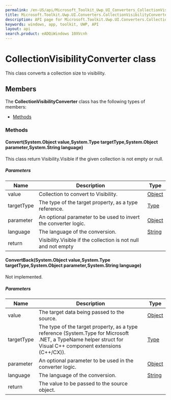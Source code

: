 ```yaml
---
permalink: /en-US/api/Microsoft_Toolkit_Uwp_UI_Converters_CollectionVisibilityConverter.htm
title: Microsoft.Toolkit.Uwp.UI.Converters.CollectionVisibilityConverter API 
description: API page for Microsoft.Toolkit.Uwp.UI.Converters.CollectionVisibilityConverter
keywords: windows, app, toolkit, UWP, API
layout: api
search.product: eADQiWindows 10XVcnh
---
```



# CollectionVisibilityConverter class

This class converts a collection size to visibility.

## Members

The **CollectionVisibilityConverter** class has the following types of members:

* [Methods](#Methods)

### Methods

#### Convert(System.Object value,System.Type targetType,System.Object parameter,System.String language)

This class return Visibility.Visible if the given collection is not empty or null.

##### Parameters



| Name | Description | Type || --- | --- | --- || value | Collection to convert to Visibility. | [Object](https://msdn.microsoft.com/library/windows/apps/System.Object) || targetType | The type of the target property, as a type reference. | [Type](https://msdn.microsoft.com/library/windows/apps/System.Type) || parameter | An optional parameter to be used to invert the converter logic. | [Object](https://msdn.microsoft.com/library/windows/apps/System.Object) || language | The language of the conversion. | [String](https://msdn.microsoft.com/library/windows/apps/System.String) || return |Visibility.Visible if the collection is not null and not empty |




#### ConvertBack(System.Object value,System.Type targetType,System.Object parameter,System.String language)

Not implemented.

##### Parameters



| Name | Description | Type || --- | --- | --- || value | The target data being passed to the source. | [Object](https://msdn.microsoft.com/library/windows/apps/System.Object) || targetType | The type of the target property, as a type reference (System.Type for Microsoft .NET, a TypeName helper struct for Visual C++ component extensions (C++/CX)). | [Type](https://msdn.microsoft.com/library/windows/apps/System.Type) || parameter | An optional parameter to be used in the converter logic. | [Object](https://msdn.microsoft.com/library/windows/apps/System.Object) || language | The language of the conversion. | [String](https://msdn.microsoft.com/library/windows/apps/System.String) || return |The value to be passed to the source object. |



